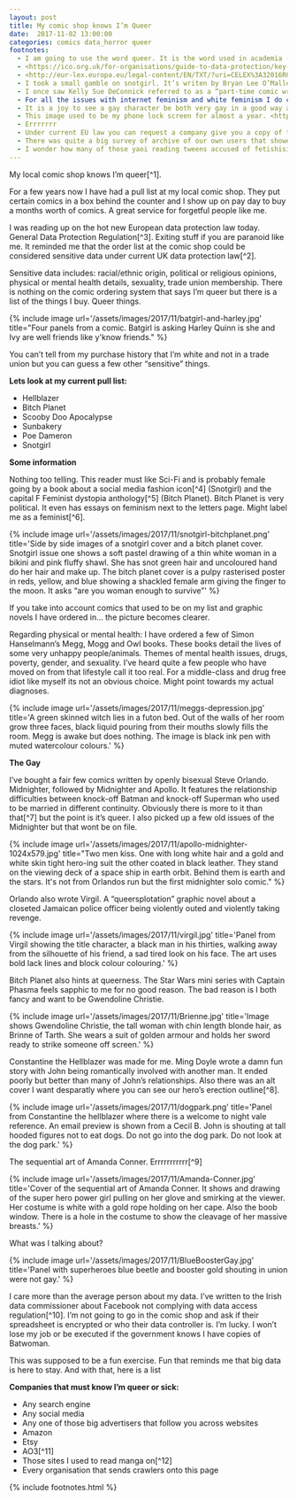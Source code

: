 ```yaml
---
layout: post
title: My comic shop knows I’m Queer
date:  2017-11-02 13:00:00
categories: comics data_horror queer
footnotes:
  - I am going to use the word queer. It is the word used in academia (see queer studies or queer history). It is the word to use to identify myself. I find it fits better than explaining “pansexual, probably” and I will not censor the word that I used to describe me. I don’t use it to describe people I know do not like being called such. I find the LGBTQIA+ acronym family awkward and I’m not Trans* or Intersex or Plus so it feels a little odd to use that to refer to myself. Queer is a short word that says I’m not STR8 but doesn’t go into how.
  - <https://ico.org.uk/for-organisations/guide-to-data-protection/key-definitions>
  - <http://eur-lex.europa.eu/legal-content/EN/TXT/?uri=CELEX%3A32016R0679> comes into effect may 2018. There will be some real juicy law suits against Google and Facebook. Archive services like archive.org or textfiles.com will also have to fight for public service exemptions. If you are me this is interesting.
  - I took a small gamble on snotgirl. It’s writen by Bryan Lee O’Malley of Scott Pilgrim and Seconds. I liked both of those so I picked up snotgirl #1 and then it became the first thing I read when I buy my comics.
  - I once saw Kelly Sue DeConnick referred to as a “part-time comic writer.” I don’t actually mind the delays on the main story because I am finding Bitch Planet Triple Feature to be more enjoyable.
  - For all the issues with internet feminism and white feminism I do call myself feminist. I need to do more reading. Intersectional feminism (or as I think of it: a Venn diagram of difficulties) seems to be the way to go.
  - It is a joy to see a gay character be both very gay in a good way and get to play the sadist anti-hero without being a boring old stereotype.The art is beautiful and you can really feel the bones shatter.
  - This image used to be my phone lock screen for almost a year. <http://www.comicosity.com/wp-content/uploads/2015/06/hellblazer1_doyle-copy-2.png> I can’t afford postage from the USA.
  - Errrrrrr
  - Under current EU law you can request a company give you a copy of the data they have on you. Facebook do not provide me with the mountain of cookie data they must have on every webpage I have visited. Data I know they have going by the very targeted ads they can serve. For them to display the “like” button on a million pages the cookie they put on my browsers they can know what page I am on. Thanks EFF and Privacy Badger for deleting that cookie every time every time puts it there. I used this website <http://europe-v-facebook.org/EN/Get_your_Data_/get_your_data_.html>. Interesting resource.
  - There was quite a big survey of archive of our own users that showed that more users identified as not-straight than straight. But that was a survey advertised on tumblr and I can’t find it right now anyway.
  - I wonder how many of those yaoi reading tweens accused of fetishising gay men turned out to be women who like women? I actually want to know. I don’t deny there are some creepy women cooing over their “sinners” but also some of us were working things out in a world where there is just less yuri.
---
```


My local comic shop knows I’m queer[^1].

For a few years now I have had a pull list at my local comic shop. They put certain comics in a box behind the counter and I show up on pay day to buy a months worth of comics. A great service for forgetful people like me.

I was reading up on the hot new European data protection law today. General Data Protection Regulation[^3]. Exiting stuff if you are paranoid like me. It reminded me that the order list at the comic shop could be considered sensitive data under current UK data protection law[^2].

Sensitive data includes: racial/ethnic origin, political or religious opinions, physical or mental health details, sexuality, trade union membership. There is nothing on the comic ordering system that says I’m queer but there is a list of the things I buy. Queer things.

{% include image url='/assets/images/2017/11/batgirl-and-harley.jpg' title="Four panels from a comic. Batgirl is asking Harley Quinn is she and Ivy are well friends like y'know friends." %}

You can’t tell from my purchase history that I’m white and not in a trade union but you can guess a few other “sensitive” things.

**Lets look at my current pull list:**

* Hellblazer
* Bitch Planet
* Scooby Doo Apocalypse
* Sunbakery
* Poe Dameron
* Snotgirl

**Some information**

Nothing too telling. This reader must like Sci-Fi and is probably female going by a book about a social media fashion icon[^4] (Snotgirl) and the capital F Feminist dystopia anthology[^5] (Bitch Planet). Bitch Planet is very political. It even has essays on feminism next to the letters page. Might label me as a feminist[^6].

{% include image url='/assets/images/2017/11/snotgirl-bitchplanet.png' title='Side by side images of a snotgirl cover and a bitch planet cover. Snotgirl issue one shows a soft pastel drawing of a thin white woman in a bikini and pink fluffy shawl. She has snot green hair and uncoloured hand do her hair and make up. The bitch planet cover is a pulpy rasterised poster in reds, yellow, and blue showing a shackled female arm giving the finger to the moon. It asks “are you woman enough to survive”' %}

If you take into account comics that used to be on my list and graphic novels I have ordered in… the picture becomes clearer.

Regarding physical or mental health: I have ordered a few of Simon Hanselmann’s Megg, Mogg and Owl books. These books detail the lives of some very unhappy people/animals. Themes of mental health issues, drugs, poverty, gender, and sexuality. I’ve heard quite a few people who have moved on from that lifestyle call it too real. For a middle-class and drug free idiot like myself its not an obvious choice. Might point towards my actual diagnoses.

{% include image url='/assets/images/2017/11/meggs-depression.jpg' title='A green skinned witch lies in a futon bed. Out of the walls of her room grow three faces, black liquid pouring from their mouths slowly fills the room. Megg is awake but does nothing. The image is black ink pen with muted watercolour colours.' %}

**The Gay**

I’ve bought a fair few comics written by openly bisexual Steve Orlando. Midnighter, followed by Midnighter and Apollo. It features the relationship difficulties between knock-off Batman and knock-off Superman who used to be married in different continuity. Obviously there is more to it than that[^7] but the point is it’s queer. I also picked up a few old issues of the Midnighter but that wont be on file.

{% include image url='/assets/images/2017/11/apollo-midnighter-1024x579.jpg' title="Two men kiss. One with long white hair and a gold and white skin tight hero-ing suit the other coated in black leather. They stand on the viewing deck of a space ship in earth orbit. Behind them is earth and the stars. It's not from Orlandos run but the first midnighter solo comic." %}

Orlando also wrote Virgil. A “queersplotation” graphic novel about a closeted Jamaican police officer being violently outed and violently taking revenge.

{% include image url='/assets/images/2017/11/virgil.jpg' title='Panel from Virgil showing the title character, a black man in his thirties, walking away from the silhouette of his friend, a sad tired look on his face. The art uses bold lack lines and block colour colouring.' %}

Bitch Planet also hints at queerness. The Star Wars mini series with Captain Phasma feels sapphic to me for no good reason. The bad reason is I both fancy and want to be Gwendoline Christie.

{% include image url='/assets/images/2017/11/Brienne.jpg' title='Image shows Gwendoline Christie, the tall woman with chin length blonde hair, as Brinne of Tarth. She wears a suit of golden armour and holds her sword ready to strike someone off screen.' %}

Constantine the Hellblazer was made for me. Ming Doyle wrote a damn fun story with John being romantically involved with another man. It ended poorly but better than many of John’s relationships. Also there was an alt cover I want desparatly where you can see our hero’s erection outline[^8].

{% include image url='/assets/images/2017/11/dogpark.png' title='Panel from Constantine the hellblazer where there is a welcome to night vale reference. An email preview is shown from a Cecil B. John is shouting at tall hooded figures not to eat dogs. Do not go into the dog park. Do not look at the dog park.' %}

The sequential art of Amanda Conner. Errrrrrrrrrr[^9]

{% include image url='/assets/images/2017/11/Amanda-Conner.jpg' title='Cover of the sequential art of Amanda Conner. It shows and drawing of the super hero power girl pulling on her glove and smirking at the viewer. Her costume is white with a gold rope holding on her cape. Also the boob window. There is a hole in the costume to show the cleavage of her massive breasts.' %}

What was I talking about?

{% include image url='/assets/images/2017/11/BlueBoosterGay.jpg' title='Panel with superheroes blue beetle and booster gold shouting in union were not gay.' %}

I care more than the average person about my data. I’ve written to the Irish data commissioner about Facebook not complying with data access regulation[^10]. I’m not going to go in the comic shop and ask if their spreadsheet is encrypted or who their data controller is. I’m lucky. I won’t lose my job or be executed if the government knows I have copies of Batwoman.

This was supposed to be a fun exercise. Fun that reminds me that big data is here to stay. And with that, here is a list

**Companies that must know I’m queer or sick:**

* Any search engine
* Any social media
* Any one of those big advertisers that follow you across websites
* Amazon
* Etsy
* AO3[^11]
* Those sites I used to read manga on[^12]
* Every organisation that sends crawlers onto this page

{% include footnotes.html %}
